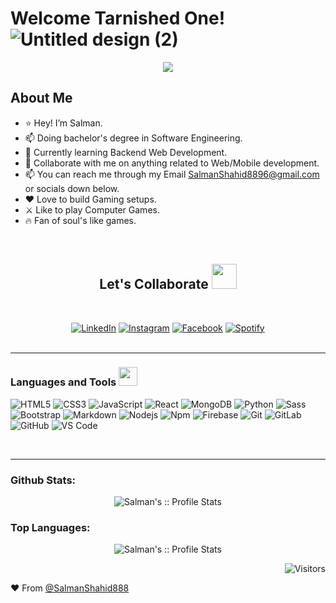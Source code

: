 # Welcome Tarnished One! ![Untitled design (2)](https://user-images.githubusercontent.com/71010239/184366961-3d95cb7c-2041-49b9-86d4-2c9865fee9a4.gif)

<p align="center"><img src="https://user-images.githubusercontent.com/71010239/184362778-2e140a36-c005-4c3f-a605-e640682eb9e8.gif"></p>

## About Me
- ⭐️ Hey! I’m Salman.
- 📫 Doing bachelor's degree in Software Engineering.
- 🌱 Currently learning Backend Web Development.
- 💞️ Collaborate with me on anything related to Web/Mobile development.
- 📫 You can reach me through my Email [SalmanShahid8896@gmail.com](mailto:salmanshahid8896@gmail.com) or socials down below.
- ❤️ Love to build Gaming setups.
- ⚔️ Like to play Computer Games.
- 🔥 Fan of soul's like games.

<p>&nbsp;</p>

<h2 align="center"> Let's Collaborate <img src="https://user-images.githubusercontent.com/71010239/184364994-da5da83e-5f9d-4591-8854-5910ceb086d2.png" width="40px"></h2>

<div align="center">
<p>&nbsp;</p>
<a href="https://www.linkedin.com/in/salman-shahid-25aba71ba/" target="_blank"><img src="https://img.shields.io/badge/LinkedIn-%230077B5.svg?&style=flat-square&logo=linkedin&logoColor=white" alt="LinkedIn"></a>
<a href="https://www.instagram.com/izzsalman/" target="_blank"><img src="https://img.shields.io/badge/Instagram-%23E4405F.svg?&style=flat-square&logo=instagram&logoColor=white" alt="Instagram"></a>
<a href="https://www.facebook.com/XxYukimuraxX" target="_blank"><img src="https://img.shields.io/badge/Facebook-%231877F2.svg?&style=flat-square&logo=facebook&logoColor=white" alt="Facebook"></a>
<a href="https://twitter.com/jjust_sal" target="_blank"><img src="https://img.shields.io/badge/Twitter-%1D9BF0.svg?&style=flat-square&logo=twitter&logoColor=white&labelColor=1D9BF0&color=1D9BF0" alt="Spotify"></a>
</div>

<br />

---

### Languages and Tools <img src="https://media.giphy.com/media/WUlplcMpOCEmTGBtBW/giphy.gif" width="30"> 

![HTML5](https://img.shields.io/badge/-HTML5-%23E44D27?style=flat-square&logo=html5&logoColor=ffffff)
![CSS3](https://img.shields.io/badge/-CSS3-%231572B6?style=flat-square&logo=css3)
![JavaScript](https://img.shields.io/badge/-JavaScript-%23F7DF1C?style=flat-square&logo=javascript&logoColor=000000&labelColor=%23F7DF1C&color=%23FFCE5A)
![React](https://img.shields.io/badge/-React-61DAFB?style=flat-square&logo=react&logoColor=ffffff)
![MongoDB](http://img.shields.io/badge/-MongoDB-007ACC?style=flat-square&logo=mongodb&logoColor=4DB33D&color=4DB33DlabelColor=%23F7DF1C)
![Python](http://img.shields.io/badge/-Python-3776AB?style=flat-square&logo=python&logoColor=ffffff)
![Sass](https://img.shields.io/badge/-Sass-%23CC6699?style=flat-square&logo=sass&logoColor=ffffff)
![Bootstrap](https://img.shields.io/badge/-Bootstrap-563D7C?style=flat-square&logo=Bootstrap)
![Markdown](https://img.shields.io/badge/-Markdown-000000?style=flat-square&logo=markdown)
![Nodejs](https://img.shields.io/badge/-Nodejs-339933?style=flat-square&logo=Node.js&logoColor=ffffff)
![Npm](https://img.shields.io/badge/-npm-CB3837?style=flat-square&logo=npm)
![Firebase](https://img.shields.io/badge/-Firebase-FFCA28?style=flat-square&logo=firebase&logoColor=ffffff)
![Git](https://img.shields.io/badge/-Git-%23F05032?style=flat-square&logo=git&logoColor=%23ffffff)
![GitLab](https://img.shields.io/badge/-GitLab-FCA121?style=flat-square&logo=gitlab)
![GitHub](https://img.shields.io/badge/-GitHub-181717?style=flat-square&logo=github)
![VS Code](http://img.shields.io/badge/-VS%20Code-007ACC?style=flat-square&logo=visual-studio-code&logoColor=ffffff)


<br/>

---



### Github Stats:
       
<p align="center"><img src="https://github-readme-stats.vercel.app/api?username=SalmanShahid888&show_icons=true&theme=tokyonight" alt="Salman's :: Profile Stats"></p>

### Top Languages:
<p align="center"><img src="https://github-readme-stats.vercel.app/api/top-langs/?username=SalmanShahid888&layout=compact&theme=tokyonight" alt="Salman's :: Profile Stats"></p> 

<p align="right"><img src="https://komarev.com/ghpvc/?username=SalmanShahid888&color=blueviolet&style=for-the-badge" alt="Visitors"></p>


 ❤️ From [@SalmanShahid888](https://github.com/SalmanShahid888)
<!---
SalmanShahid888/SalmanShahid888 is a ✨ special ✨ repository because its `README.md` (this file) appears on your GitHub profile.
You can click the Preview link to take a look at your changes.
--->
